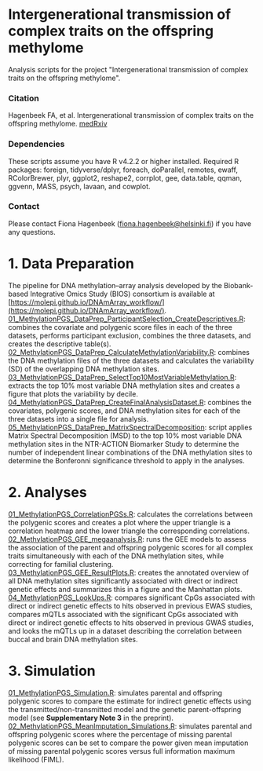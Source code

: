 # Intergenerational transmission of complex traits on the offspring methylome
Analysis scripts for the project "Intergenerational transmission of complex traits on the offspring methylome".

### Citation
Hagenbeek FA, et al. Intergenerational transmission of complex traits on the offspring methylome. [medRxiv](https://doi.org/10.1101/2024.04.15.24305824)

### Dependencies  
These scripts assume you have R v4.2.2 or higher installed. Required R packages: foreign, tidyverse/dplyr, foreach, doParallel, remotes, ewaff, RColorBrewer, plyr, ggplot2, reshape2, corrplot, gee, data.table, qqman, ggvenn, MASS, psych, lavaan, and cowplot.  

### Contact
Please contact Fiona Hagenbeek (fiona.hagenbeek@helsinki.fi) if you have any questions.

# 1. Data Preparation
The pipeline for DNA methylation–array analysis developed by the Biobank-based Integrative Omics Study (BIOS) consortium is available at [https://molepi.github.io/DNAmArray_workflow/](https://molepi.github.io/DNAmArray_workflow/).  
[01_MethylationPGS_DataPrep_ParticipantSelection_CreateDescriptives.R](01_DataPrep/01_MethylationPGS_DataPrep_ParticipantSelection_CreateDescriptives.R): combines the covariate and polygenic score files in each of the three datasets, performs participant exclusion, combines the three datasets, and creates the descriptive table(s).  
[02_MethylationPGS_DataPrep_CalculateMethylationVariability.R](01_DataPrep/02_MethylationPGS_DataPrep_CalculateMethylationVariability.R): combines the DNA methylation files of the three datasets and calculates the variability (SD) of the overlapping DNA methylation sites.  
[03_MethylationPGS_DataPrep_SelectTop10MostVariableMethylation.R](01_DataPrep/03_MethylationPGS_DataPrep_SelectTop10MostVariableMethylation.R): extracts the top 10% most variable DNA methylation sites and creates a figure that plots the variability by decile.  
[04_MethylationPGS_DataPrep_CreateFinalAnalysisDataset.R](01_DataPrep/04_MethylationPGS_DataPrep_CreateFinalAnalysisDataset.R): combines the covariates, polygenic scores, and DNA methylation sites for each of the three datasets into a single file for analysis.  
[05_MethylationPGS_DataPrep_MatrixSpectralDecomposition](01_DataPrep/05_MethylationPGS_DataPrep_MatrixSpectralDecomposition.R): script applies Matrix Spectral Decomposition (MSD) to the top 10% most variable DNA methylation sites in the NTR-ACTION Biomarker Study to determine the number of independent linear combinations of the DNA methylation sites to determine the Bonferonni significance threshold to apply in the analyses. 

# 2. Analyses
[01_MethylationPGS_CorrelationPGSs.R](02_Analyses/01_MethylationPGS_CorrelationPGSs.R): calculates the correlations between the polygenic scores and creates a plot where the upper triangle is a correlation heatmap and the lower triangle the corresponding correlations.  
[02_MethylationPGS_GEE_megaanalysis.R](02_Analyses/02_MethylationPGS_GEE_megaanalysis.R): runs the GEE models to assess the association of the parent and offspring polygenic scores for all complex traits simultaneously with each of the DNA methylation sites, while correcting for familial clustering.  
[03_MethylationPGS_GEE_ResultPlots.R](02_Analyses/03_MethylationPGS_GEE_ResultPlots.R): creates the annotated overview of all DNA methylation sites significantly associated with direct or indirect genetic effects and summarizes this in a figure and the Manhattan plots.  
[04_MethylationPGS_LookUps.R](02_Analyses/04_MethylationPGS_LookUps.R): compares significant CpGs associated with direct or indirect genetic effects to hits observed in previous EWAS studies, compares mQTLs associated with the significant CpGs associated with direct or indirect genetic effects to hits observed in previous GWAS studies, and looks the mQTLs up in a dataset describing the correlation between buccal and brain DNA methylation sites.

# 3. Simulation
[01_MethylationPGS_Simulation.R](03_Simulation/01_MethylationPGS_Simulation.R): simulates parental and offspring polygenic scores to compare the estimate for indirect genetic effects using the transmitted/non-transmitted model and the genetic parent-offspring model (see **Supplementary Note 3** in the preprint).
[02_MethylationPGS_MeanImputation_Simulations.R](03_Simulation/02_MethylationPGS_MeanImputation_Simulations.R): simulates parental and offspring polygenic scores where the percentage of missing parental polygenic scores can be set to compare the power given mean imputation of missing parental polygenic scores versus full information maximum likelihood (FIML).
